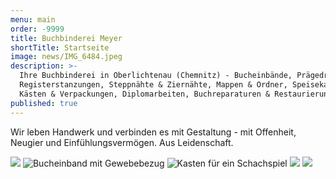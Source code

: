 ```yaml
---
menu: main
order: -9999
title: Buchbinderei Meyer
shortTitle: Startseite
image: news/IMG_6484.jpeg
description: >-
  Ihre Buchbinderei in Oberlichtenau (Chemnitz) - Bucheinbände, Prägedruck,
  Registerstanzungen, Steppnähte & Ziernähte, Mappen & Ordner, Speisekarten,
  Kästen & Verpackungen, Diplomarbeiten, Buchreparaturen & Restaurierungen
published: true
---
```

Wir leben Handwerk und verbinden es mit Gestaltung - mit Offenheit, Neugier und Einfühlungsvermögen. Aus Leidenschaft.

![](start/wort-bildmarke.png)
![Bucheinband mit Gewebebezug](start/3.jpg)
![Kasten für ein Schachspiel](start/4.jpg)
![](start/5.jpg)
![](start/6.jpg)
